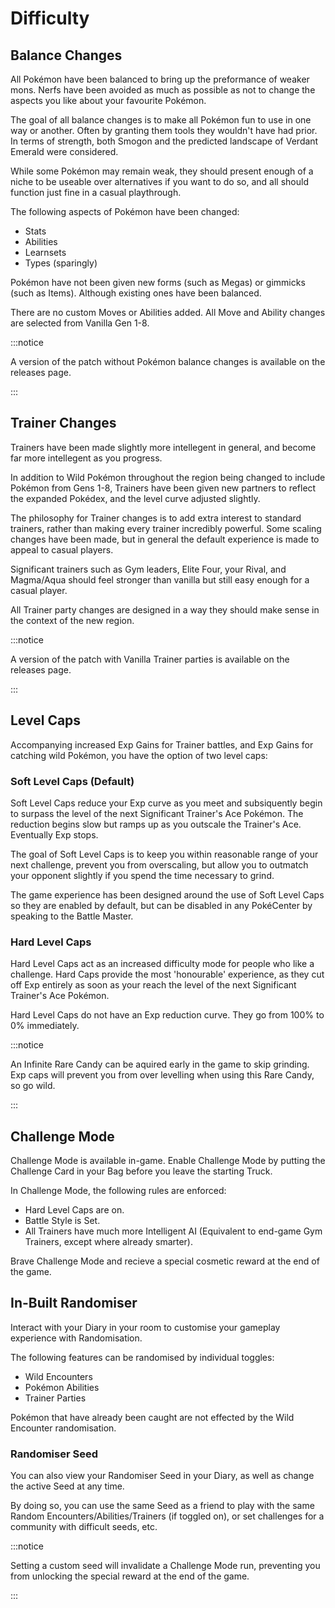 # Difficulty

## Balance Changes

All Pokémon have been balanced to bring up the preformance of weaker mons. Nerfs have been avoided as much as possible as not to change the aspects you like about your favourite Pokémon.

The goal of all balance changes is to make all Pokémon fun to use in one way or another. Often by granting them tools they wouldn't have had prior. In terms of strength, both Smogon and the predicted landscape of Verdant Emerald were considered.

While some Pokémon may remain weak, they should present enough of a niche to be useable over alternatives if you want to do so, and all should function just fine in a casual playthrough.

The following aspects of Pokémon have been changed:

- Stats
- Abilities
- Learnsets
- Types (sparingly)

Pokémon have not been given new forms (such as Megas) or gimmicks (such as Items). Although existing ones have been balanced.

There are no custom Moves or Abilities added. All Move and Ability changes are selected from Vanilla Gen 1-8.

:::notice

A version of the patch without Pokémon balance changes is available on the releases page.

:::

## Trainer Changes

Trainers have been made slightly more intellegent in general, and become far more intellegent as you progress.

In addition to Wild Pokémon throughout the region being changed to include Pokémon from Gens 1-8, Trainers have been given new partners to reflect the expanded Pokédex, and the level curve adjusted slightly.

The philosophy for Trainer changes is to add extra interest to standard trainers, rather than making every trainer incredibly powerful. Some scaling changes have been made, but in general the default experience is made to appeal to casual players.

Significant trainers such as Gym leaders, Elite Four, your Rival, and Magma/Aqua should feel stronger than vanilla but still easy enough for a casual player.

All Trainer party changes are designed in a way they should make sense in the context of the new region.

:::notice

A version of the patch with Vanilla Trainer parties is available on the releases page.

:::

## Level Caps

Accompanying increased Exp Gains for Trainer battles, and Exp Gains for catching wild Pokémon, you have the option of two level caps:

### Soft Level Caps (Default)

Soft Level Caps reduce your Exp curve as you meet and subsiquently begin to surpass the level of the next Significant Trainer's Ace Pokémon. The reduction begins slow but ramps up as you outscale the Trainer's Ace. Eventually Exp stops.

The goal of Soft Level Caps is to keep you within reasonable range of your next challenge, prevent you from overscaling, but allow you to outmatch your opponent slightly if you spend the time necessary to grind.

The game experience has been designed around the use of Soft Level Caps so they are enabled by default, but can be disabled in any PokéCenter by speaking to the Battle Master.

### Hard Level Caps

Hard Level Caps act as an increased difficulty mode for people who like a challenge. Hard Caps provide the most 'honourable' experience, as they cut off Exp entirely as soon as your reach the level of the next Significant Trainer's Ace Pokémon.

Hard Level Caps do not have an Exp reduction curve. They go from 100% to 0% immediately.

:::notice

An Infinite Rare Candy can be aquired early in the game to skip grinding. Exp caps will prevent you from over levelling when using this Rare Candy, so go wild.

:::

## Challenge Mode

Challenge Mode is available in-game. Enable Challenge Mode by putting the Challenge Card in your Bag before you leave the starting Truck.

In Challenge Mode, the following rules are enforced:

- Hard Level Caps are on.
- Battle Style is Set.
- All Trainers have much more Intelligent AI (Equivalent to end-game Gym Trainers, except where already smarter).

Brave Challenge Mode and recieve a special cosmetic reward at the end of the game.

## In-Built Randomiser

Interact with your Diary in your room to customise your gameplay experience with Randomisation.

The following features can be randomised by individual toggles:

- Wild Encounters
- Pokémon Abilities
- Trainer Parties

Pokémon that have already been caught are not effected by the Wild Encounter randomisation.

### Randomiser Seed

You can also view your Randomiser Seed in your Diary, as well as change the active Seed at any time.

By doing so, you can use the same Seed as a friend to play with the same Random Encounters/Abilities/Trainers (if toggled on), or set challenges for a community with difficult seeds, etc.

:::notice

Setting a custom seed will invalidate a Challenge Mode run, preventing you from unlocking the special reward at the end of the game.

:::